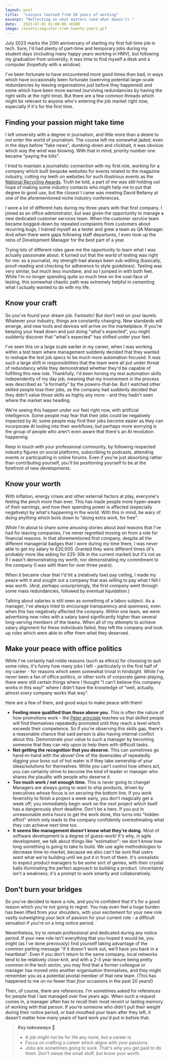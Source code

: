 ```yaml
---
layout: post
title:  "Lessons learned from 20 years of working"
excerpt: "Reflecting on what matters (and what doesn't)."
date:   2023-07-01 01:00:00 +0100
image: /assets/img/star-trek-twenty-years.gif
---
```


July 2023 marks the 20th anniversary of starting my first full-time job in tech. Sure, I'd had plenty of part-time and temporary jobs during my student days (including many happy years working in HMV), but following my graduation from university, it was time to find myself a desk and a computer (hopefully with a window).

I've been fortunate to have encountered more good times than bad, in ways which have occasionally been fortunate (swerving potential large-scale redundancies by leaving organisations just before they happened) and some which have been more earned (surviving redundancies by having the right skills at the right time). But there are a few common threads which might be relevant to anyone who's entering the job market right now, especially if it's for the first time.

## Finding your passion might take time

I left university with a degree in journalism, and little more than a desire to _not_ enter the world of journalism. The course left me somewhat jaded; even in the days before "fake news", dumbing-down and clickbait, it was obvious which way the wind was blowing. With that in mind, priority number one became "paying the bills".

I tried to maintain a journalistic connection with my first role, working for a company which built bespoke websites for events related to the magazine industry, cutting my teeth on websites for such illustrious events as the [National Recycling Awards](https://nra.mrw.co.uk/). Truth be told, a part of me was still holding out hope of making some industry contacts who might help me to put that degree to good use, but the closest I came was meeting David Bellamy at one of the aforementioned niche industry conferences.

I wore a lot of different hats during my three years with that first company. I joined as an office administrator, but was given the opportunity to manage a new dedicated customer services team. When the customer service team became bogged-down by repeated complaints from customers about recurring bugs, I trained myself as a tester and grew a team as QA Manager. And when there were gaps following staff departures, I even took up the reins of Development Manager for the best part of a year.

Trying lots of different roles gave me the opportunity to learn what I was actually passionate about. It turned out that the world of testing was right for me: as a journalist, my strength had always been sub-editing (basically, proof-reading and checking for adherence to style guidelines). Testing was very similar, but much less mundane, and so I jumped in with both feet. While I'm no longer spending quite so much time on the coal-face of testing, this somewhat chaotic path was extremely helpful in cementing what I actually wanted to do with my life.

## Know your craft

So you've found your dream job. Fantastic! But don't rest on your laurels. Whatever your industry, things are constantly changing. New standards will emerge, and new tools and devices will arrive on the marketplace. If you're keeping your head down and just doing "what's expected", you might suddenly discover that "what's expected" has shifted under your feet.

I've seen this on a large scale earlier in my career, when I was working within a test team where management suddenly decided that they wanted to reshape the test job specs to be much more automation-focused. It was such a large shift in responsibilities that the team were all put under threat of redundancy while they demonstrated whether they'd be capable of fulfilling this new role. Thankfully, I'd been honing my test automation skills independently of my day job, meaning that my involvement in the process was described as "a formality" by the powers-that-be. But I watched other skilled people lose their jobs, as the company had suddenly decided that they didn't value those skills as highly any more - and they hadn't seen where the market was heading.

We're seeing this happen under our feet right now, with artificial intelligence. Some people may fear that their jobs could be negatively impacted by AI; some people may find their jobs become easier as they can incorporate AI tooling into their workflows; but perhaps more worrying is the group of people who aren't even aware that there's an AI revolution happening.

Keep in touch with your professional community, by following respected industry figures on social platforms, subscribing to podcasts, attending events or participating in online forums. Even if you're just absorbing rather than contributing yourself, you'll be positioning yourself to be at the forefront of new developments.

## Know your worth

With inflation, energy crises and other external factors at play, everyone's feeling the pinch more than ever. This has made people more hyper-aware of their earnings, and how their spending power is affected (especially negatively) by what's happening in the world. With this in mind, be wary of doing anything which boils down to "doing extra work, for free".

While I'm about to share some amusing stories about _bad_ reasons that I've had for leaving companies, I've never regretted moving on from a role for financial reasons. In that aforementioned first company, despite all the different managerial badges that I wore during my time there, I was never able to get my salary to £20,000. Granted they were different times (it's probably more like asking for £25-30k in the current market) but it's not as if I wasn't demonstrating my worth, nor demonstrating my commitment to the company (I was with them for over three years).

When it became clear that I'd hit a (relatively low) pay ceiling, I made my peace with it and sought out a company that was willing to pay what I felt I was worth. (And, perhaps unsurprisingly, the first company went through some mass redundancies, followed by eventual liquidation.)

Talking about salaries is still seen as something of a taboo subject. As a manager, I've always tried to encourage transparency and openness, even when this has negatively affected the company. Within one team, we were advertising new roles with a salary band significantly higher than several long-serving members of the teams. When all of my attempts to achieve salary alignment for these individuals failed, they left the company and took up roles which were able to offer them what they deserved. 

## Make your peace with office politics

While I've certainly had noble reasons (such as ethics) for choosing to quit some roles, it's funny how many jobs I left - particularly in the first half of my career - for reasons which seem somewhat trivial in hindsight. While I've never been a fan of office politics, or other sorts of corporate game-playing, there were still certain things where I thought "I can't believe this company works in this way!" where I didn't have the knowledge of "well, actually, almost _every_ company works that way".

Here are a few of them, and good ways to make peace with them!

* **Feeling more qualified than those above you.** This is often the nature of how promotions work - the [Peter principle](https://en.wikipedia.org/wiki/Peter_principle) teaches us that skilled people will find themselves repeatedly promoted until they reach a level which exceeds their competence. So if you're observing this skills gap, there's a reasonable chance that said person is also having internal conflict about this. Demonstrate your value to such a manager by becoming someone that they can rely upon to help them with difficult tasks.
* **Not getting the recognition that you deserve.** This can sometimes go hand-in-hand with the above! One of the downsides of repeatedly digging your boss out of hot water is if they take ownership of your ideas/solutions for themselves. While you can't control how others act, you can certainly strive to become the kind of leader or manager who shares the plaudits with people who deserve it.
* **Too much work / not enough time.** This is never going to change! Managers are always going to want to ship products, driven by executives whose focus is on securing the bottom line. If you work feverishly to finish a project a week early, you don't magically get a week off; you immediately begin work on the next project which itself has a dangerously short deadline. Don't be a hero. If you put in unreasonable extra hours to get the work done, this turns into "hidden effort" which only leads to the company confidently overestimating what they can achieve next time too.
* **It seems like management doesn't know what they're doing.** Most of software development is a degree of guess-work! It's why, in agile development, we talk about things like "estimation": we don't _know_ how long something is going to take to build. We use agile methodologies to decrease time-to-market, because we also can't be sure that users _want_ what we're building until we put it in front of them. It's unrealistic to expect product managers to be some sort of genies, with their crystal balls illuminating the perfect approach to building a product. Uncertainty isn't a weakness; it's a prompt to work smartly and collaboratively.

## Don't burn your bridges

So you've decided to leave a role, and you're confident that it's for a good reason which you're not going to regret. You may even feel a huge burden has been lifted from your shoulders, with your excitement for your new role vastly outweighing your lack of passion for your current role - a difficult sensation if you're on a long notice period.

Nevertheless, try to remain professional and dedicated during any notice period. If your new role isn't everything that you hoped it would be, you might (as I've done previously) find yourself taking advantage of the common parting message "if it doesn't work out, we'll have you back in a heartbeat". Even if you don't return to the same company, local networks tend to be relatively close-knit, and with a 2-3 year tenure being pretty common in the tech sector, you may find that a former colleague or manager has moved onto another organisation themselves, and they might remember you as a potential pivotal member of that new team. (This has happened to me on no fewer than _four_ occasions in the past 20 years!)

Then, of course, there are references. I'm sometimes asked for references for people that I last managed over five years ago. When such a request comes in, a manager often has to recall their most recent or lasting memory of working with that person. If you're someone who didn't pull their weight during their notice period, or bad-mouthed your team after they left, it doesn't matter how many years of hard work you'd put in before that.

> **_Key takeaways_** 📝  
> * A job might not be for life any more, but a career is. 
> * Focus on crafting a career which aligns with your passions. 
> * Jobs are sometimes going to suck. That's why you get paid to do them. Don't sweat the small stuff, but know your worth.